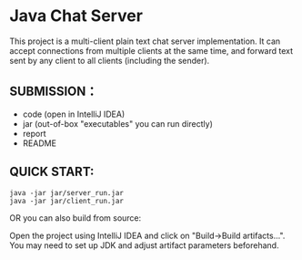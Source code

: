 # Java Chat Server

This project is a multi-client plain text chat server implementation. It can accept connections from multiple clients at the same time, and forward text sent by any client to all clients (including the sender).

## **SUBMISSION：**

- code (open in IntelliJ IDEA)
- jar (out-of-box "executables" you can run directly)
- report
- README

## **QUICK START:**

```
java -jar jar/server_run.jar
java -jar jar/client_run.jar
```

OR you can also build from source:

Open the project using IntelliJ IDEA and click on "Build->Build artifacts...". You may need to set up JDK and adjust artifact parameters beforehand.


